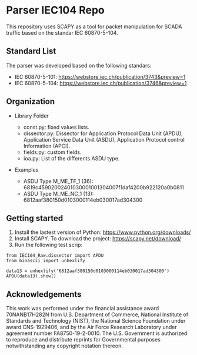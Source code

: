 # Parser IEC104 Repo
This repository uses SCAPY as a tool for packet manipulation for SCADA traffic based on the standar IEC 60870-5-104. 

## Standard List
The parser was developed based on the following standars:
* IEC 60870-5-101: https://webstore.iec.ch/publication/3743&preview=1
* IEC 60870-5-104: https://webstore.iec.ch/publication/3746&preview=1

## Organization
* Library Folder
  * const.py: fixed values lists.
  * dissector.py: Dissector for Application Protocol Data Unit (APDU), Application Service Data Unit (ASDU), Application Protocol control Information (APCI).
  * fields.py: custom fields.
  * ioa.py: List of the differents ASDU type.
  
* Examples
  * ASDU Type M_ME_TF_1 (36): 6819c45902002401030001001304007f1daf4200b922120a0b0811
  * ASDU Type M_ME_NC_1 (13): 6812aaf380150d0103000114eb030017ad304300
  
## Getting started
1. Install the lastest version of Python: https://www.python.org/downloads/
2. Install SCAPY. To download the project: https://scapy.net/download/
3. Run the following test scrip:
```
from IEC104_Raw.dissector import APDU 
from binascii import unhexlify
  
data13 = unhexlify('6812aaf380150d0103000114eb030017ad304300')
APDU(data13).show()
``` 

## 
  
## Acknowledgements
This work was performed under the financial assistance award 70NANB17H282N from U.S. Department of Commerce, National Institute of Standards and Technology (NIST),  the National Science Foundation under award CNS-1929406, and by the Air Force Research Laboratory under agreement number FA8750-19-2-0010. The U.S. Government is authorized to reproduce and distribute reprints for Governmental purposes notwithstanding any copyright notation thereon.
  
